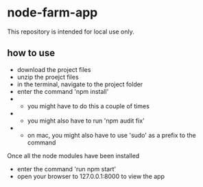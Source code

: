 # node-farm-app

This repository is intended for local use only. 

## how to use

- download the project files
- unzip the proejct files
- in the terminal, navigate to the project folder
- enter the command 'npm install'
- - you might have to do this a couple of times
- - you might also have to run 'npm audit fix'
- - on mac, you might also have to use 'sudo' as a prefix to the command

Once all the node modules have been installed
- enter the command 'run npm start'
- open your browser to 127.0.0.1:8000 to view the app
